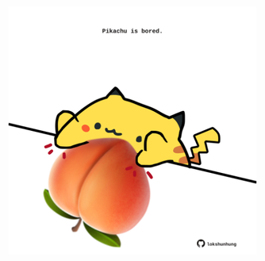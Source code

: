 <!-- built at 02/07/2025, 18:00:41 UTC -->
<p align="center">
  <img width="500" height="500" src="./ReadmeImage.svg">
</p>

